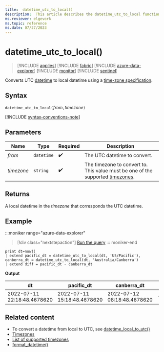 ```yaml
---
title:  datetime_utc_to_local()
description:  This article describes the datetime_utc_to_local function.
ms.reviewer: elgevork
ms.topic: reference
ms.date: 07/27/2023
---
```

# datetime_utc_to_local()

> [!INCLUDE [applies](../includes/applies-to-version/applies.md)] [!INCLUDE [fabric](../includes/applies-to-version/fabric.md)] [!INCLUDE [azure-data-explorer](../includes/applies-to-version/azure-data-explorer.md)] [!INCLUDE [monitor](../includes/applies-to-version/monitor.md)] [!INCLUDE [sentinel](../includes/applies-to-version/sentinel.md)]

Converts UTC [datetime](scalar-data-types/datetime.md) to local datetime using a [time-zone specification](timezone.md).

## Syntax

`datetime_utc_to_local(`*from*`,`*timezone*`)`

[!INCLUDE [syntax-conventions-note](../includes/syntax-conventions-note.md)]

## Parameters

| Name | Type | Required | Description |
|--|--|--|--|
| *from* | `datetime` |  :heavy_check_mark: | The UTC datetime to convert.|
| *timezone* | `string` |  :heavy_check_mark: | The timezone to convert to. This value must be one of the supported [timezones](timezone.md).|

## Returns

A local datetime in the *timezone* that corresponds the UTC datetime.

## Example

:::moniker range="azure-data-explorer"
> [!div class="nextstepaction"]
> <a href="https://dataexplorer.azure.com/clusters/kvc9rf7q4d68qcw5sk2d6f.northeurope/databases/MyDatabase?query=H4sIAAAAAAAAAysoyswrUUgpsc3LL9fQ5OWqUUitKEnNS1EoSEzOTMtMjk8pUbBVSEksSS3JzE2NLy1Jji/Jj8/JT07M0Ugp0VFQDw3WD4AoVdfUUUhOzEtKLSpKJKjNsbS4pCgxJzNR3xmqRR3Z9pTMtDSgAUiO0EU2GwCn09zktgAAAA==" target="_blank">Run the query</a>
::: moniker-end

```kusto
print dt=now()
| extend pacific_dt = datetime_utc_to_local(dt, 'US/Pacific'), canberra_dt = datetime_utc_to_local(dt, 'Australia/Canberra')
| extend diff = pacific_dt - canberra_dt
```

**Output**

|dt|pacific_dt|canberra_dt|diff|
|---|---|---|---|
|2022-07-11 22:18:48.4678620|2022-07-11 15:18:48.4678620|2022-07-12 08:18:48.4678620|-17:00:00|

## Related content

* To convert a datetime from local to UTC, see [datetime_local_to_utc()](datetime-local-to-utc-function.md)
* [Timezones](timezone.md)
* [List of supported timezones](datetime-list-timezones.md)
* [format_datetime()](format-datetime-function.md)
